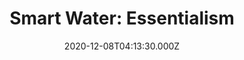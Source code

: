 ---
collection_archive: false
collection_awards: []
collection_category:
  - Advertising
  - Color
  - Lifestyle
  - Sports + Athletes
  - Portraits
  - Advertising
collection_content: 
collection_cover: https://d1sf55qlb7p6hz.cloudfront.net/smartwater_cover-horizontal-1.jpg
collection_cover_mobile: https://d1sf55qlb7p6hz.cloudfront.net/verticalcovers-42.jpg
collection_description: >-
  Commissioned by Anomaly NY, I was asked to photographically compliment Smart
  Water’s sleek and simple aesthetic. Partially influenced by [**_The Changing
  Landscape of American Retail_**
  ](https://jesserieser.com/projects/changing-landscape-american-retail/)and
  [**_Phoenix: A Dystopian Legoland That Tastes Like
  Candy_**](https://jesserieser.com/projects/phoenix) by the way I utilize stark
  and minimal scenes to influence a subject’s actions and purpose, uniquely
  framing the subject.


  Featured is the 2018 NBA Rookie of the Year, 2019 & 2020 NBA All Star and 2020
  all NBA Defensive player Ben Simmons.
collection_description_alignment: left
collection_exhibition: []
collection_filter: Commissioned + Stock
collection_hidden: false
collection_meta: Featuring Ben Simmons For Anomaly NY
collection_meta_2: ""
collection_press: []
collection_preview:
  - https://d1sf55qlb7p6hz.cloudfront.net/smartwater-simmons_horizontal-4.jpg
  - https://d1sf55qlb7p6hz.cloudfront.net/smartwater-simmons_horizontal-1.jpg
  - https://d1sf55qlb7p6hz.cloudfront.net/smartwater-simmons_horizontal-2.jpg
  - https://d1sf55qlb7p6hz.cloudfront.net/smartwater-simmons_horizontal-3.jpg
cover_image: 
date: 2020-12-08T04:13:30.000Z
gumroad_id: 
hide_footer: true 
navigation_theme: black
price: 
px_extra: true
row_alignment: between
sale: false
slug: ben-simmons-smart-water
theme_color: "#FAEA72"
theme_color_all_works: FFE767"
title: 'Smart Water: Essentialism'
seo:
  meta_description: 
  meta_title: 
collection_blocks:
  - _bookshop_name: collections/media-row-start
    row_alignment: between
  - _bookshop_name: collections/media-element
    align_y: start
    caption: 
    color: "#D1E3EB"
    image:  https://d1sf55qlb7p6hz.cloudfront.net/smartwater-1.jpg
    margin_left: '30'
    margin_right: 0
    margin_y: '100'
    width: '66'
  - _bookshop_name: collections/media-row
    row_alignment: between
  - _bookshop_name: collections/media-element
    align_y: start
    caption: 
    color: "#E2DCDC"
    image:  https://d1sf55qlb7p6hz.cloudfront.net/smartwater-2.jpg
    margin_left: '15'
    margin_right: 0
    margin_y: '100'
    width: '40'
  - _bookshop_name: collections/media-row
    row_alignment: between
  - _bookshop_name: collections/media-element
    align_y: start
    caption: 
    color: "#D8E4F4"
    image:  https://d1sf55qlb7p6hz.cloudfront.net/smartwater-3.jpg
    margin_left: '35'
    margin_right: 0
    margin_y: '100'
    width: '50'
  - _bookshop_name: collections/media-row
    row_alignment: between
  - _bookshop_name: collections/media-element
    align_y: start
    caption: 
    color: "#D0CEE6"
    image:  https://d1sf55qlb7p6hz.cloudfront.net/smartwater-4.jpg
    margin_left: '5'
    margin_right: 0
    margin_y: '100'
    width: '45'
  - _bookshop_name: collections/media-element
    align_y: start
    caption: 
    color: "#FABDAB"
    image:  https://d1sf55qlb7p6hz.cloudfront.net/smartwater-5.jpg
    margin_left: 0
    margin_right: '10'
    margin_y: '600'
    width: '33'
  - _bookshop_name: collections/media-row
    row_alignment: between
  - _bookshop_name: collections/media-element
    align_y: start
    caption: 
    color: "#E3DCE9"
    image:  https://d1sf55qlb7p6hz.cloudfront.net/smartwater-simmons_horizontal-1.jpg
    margin_left: '25'
    margin_right: 0
    margin_y: '100'
    width: '45'
  - _bookshop_name: collections/media-row
    row_alignment: between
  - _bookshop_name: collections/media-element
    align_y: start
    caption: 
    color: "#EEECE1"
    image:  https://d1sf55qlb7p6hz.cloudfront.net/smartwater-7.jpg
    margin_left: '10'
    margin_right: 0
    margin_y: '200'
    width: '50'
  - _bookshop_name: collections/media-row
    row_alignment: between
  - _bookshop_name: collections/media-element
    align_y: start
    caption: 
    color: "#C0BFDC"
    image:  https://d1sf55qlb7p6hz.cloudfront.net/sw-8.jpg
    margin_left: '45'
    margin_right: 0
    margin_y: '100'
    width: '33'
  - _bookshop_name: collections/media-row
    row_alignment: between
  - _bookshop_name: collections/media-element
    align_y: start
    caption: 
    color: "#C4D8EB"
    image:  https://d1sf55qlb7p6hz.cloudfront.net/sw-10.jpg
    margin_left: 0
    margin_right: 0
    margin_y: '100'
    width: '75'
  - _bookshop_name: collections/media-row-end
---